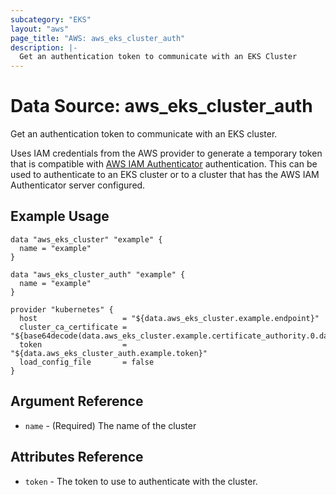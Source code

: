 ```yaml
---
subcategory: "EKS"
layout: "aws"
page_title: "AWS: aws_eks_cluster_auth"
description: |-
  Get an authentication token to communicate with an EKS Cluster
---
```


# Data Source: aws_eks_cluster_auth

Get an authentication token to communicate with an EKS cluster.

Uses IAM credentials from the AWS provider to generate a temporary token that is compatible with
[AWS IAM Authenticator](https://github.com/kubernetes-sigs/aws-iam-authenticator) authentication.
This can be used to authenticate to an EKS cluster or to a cluster that has the AWS IAM Authenticator
server configured.

## Example Usage

```hcl
data "aws_eks_cluster" "example" {
  name = "example"
}

data "aws_eks_cluster_auth" "example" {
  name = "example"
}

provider "kubernetes" {
  host                   = "${data.aws_eks_cluster.example.endpoint}"
  cluster_ca_certificate = "${base64decode(data.aws_eks_cluster.example.certificate_authority.0.data)}"
  token                  = "${data.aws_eks_cluster_auth.example.token}"
  load_config_file       = false
}
```

## Argument Reference

* `name` - (Required) The name of the cluster

## Attributes Reference

* `token` - The token to use to authenticate with the cluster.
